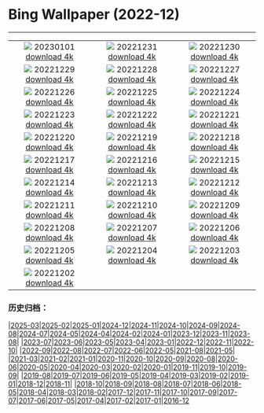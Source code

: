 # Bing Wallpaper (2022-12)
**************
| | | |
| :----: | :----: | :----: |
| ![](https://www.bing.com/th?id=OHR.NorwayNYD_ZH-CN7856439066_1920x1080.jpg) 20230101 [download 4k](https://www.bing.com/th?id=OHR.NorwayNYD_ZH-CN7856439066_UHD.jpg) | ![](https://www.bing.com/th?id=OHR.TheNationaDay_ZH-CN7631842209_1920x1080.jpg) 20221231 [download 4k](https://www.bing.com/th?id=OHR.TheNationaDay_ZH-CN7631842209_UHD.jpg) | ![](https://www.bing.com/th?id=OHR.ChalkRock_ZH-CN2893565655_1920x1080.jpg) 20221230 [download 4k](https://www.bing.com/th?id=OHR.ChalkRock_ZH-CN2893565655_UHD.jpg) |
| ![](https://www.bing.com/th?id=OHR.StorrRocks_ZH-CN4956679462_1920x1080.jpg) 20221229 [download 4k](https://www.bing.com/th?id=OHR.StorrRocks_ZH-CN4956679462_UHD.jpg) | ![](https://www.bing.com/th?id=OHR.ChiesaBianca_ZH-CN4208333975_1920x1080.jpg) 20221228 [download 4k](https://www.bing.com/th?id=OHR.ChiesaBianca_ZH-CN4208333975_UHD.jpg) | ![](https://www.bing.com/th?id=OHR.BlueLagoon_ZH-CN3874240119_1920x1080.jpg) 20221227 [download 4k](https://www.bing.com/th?id=OHR.BlueLagoon_ZH-CN3874240119_UHD.jpg) |
| ![](https://www.bing.com/th?id=OHR.BeverleyWestwood_ZH-CN3729041588_1920x1080.jpg) 20221226 [download 4k](https://www.bing.com/th?id=OHR.BeverleyWestwood_ZH-CN3729041588_UHD.jpg) | ![](https://www.bing.com/th?id=OHR.WhistlerVillage_ZH-CN3451305723_1920x1080.jpg) 20221225 [download 4k](https://www.bing.com/th?id=OHR.WhistlerVillage_ZH-CN3451305723_UHD.jpg) | ![](https://www.bing.com/th?id=OHR.RoeTrentinoSnow_ZH-CN3122890500_1920x1080.jpg) 20221224 [download 4k](https://www.bing.com/th?id=OHR.RoeTrentinoSnow_ZH-CN3122890500_UHD.jpg) |
| ![](https://www.bing.com/th?id=OHR.GentooGrievances_ZH-CN2875292726_1920x1080.jpg) 20221223 [download 4k](https://www.bing.com/th?id=OHR.GentooGrievances_ZH-CN2875292726_UHD.jpg) | ![](https://www.bing.com/th?id=OHR.AnnecyXmas_ZH-CN2540694929_1920x1080.jpg) 20221222 [download 4k](https://www.bing.com/th?id=OHR.AnnecyXmas_ZH-CN2540694929_UHD.jpg) | ![](https://www.bing.com/th?id=OHR.SolarHalo_ZH-CN2320274967_1920x1080.jpg) 20221221 [download 4k](https://www.bing.com/th?id=OHR.SolarHalo_ZH-CN2320274967_UHD.jpg) |
| ![](https://www.bing.com/th?id=OHR.PalaceBelvedere_ZH-CN1818163173_1920x1080.jpg) 20221220 [download 4k](https://www.bing.com/th?id=OHR.PalaceBelvedere_ZH-CN1818163173_UHD.jpg) | ![](https://www.bing.com/th?id=OHR.WinterberryBush_ZH-CN1414026440_1920x1080.jpg) 20221219 [download 4k](https://www.bing.com/th?id=OHR.WinterberryBush_ZH-CN1414026440_UHD.jpg) | ![](https://www.bing.com/th?id=OHR.SouthBeach_ZH-CN0989287734_1920x1080.jpg) 20221218 [download 4k](https://www.bing.com/th?id=OHR.SouthBeach_ZH-CN0989287734_UHD.jpg) |
| ![](https://www.bing.com/th?id=OHR.GlacierGoats_ZH-CN0764810245_1920x1080.jpg) 20221217 [download 4k](https://www.bing.com/th?id=OHR.GlacierGoats_ZH-CN0764810245_UHD.jpg) | ![](https://www.bing.com/th?id=OHR.DudhsagarFallsGoa_ZH-CN0466471017_1920x1080.jpg) 20221216 [download 4k](https://www.bing.com/th?id=OHR.DudhsagarFallsGoa_ZH-CN0466471017_UHD.jpg) | ![](https://www.bing.com/th?id=OHR.Borovets_ZH-CN5914681811_1920x1080.jpg) 20221215 [download 4k](https://www.bing.com/th?id=OHR.Borovets_ZH-CN5914681811_UHD.jpg) |
| ![](https://www.bing.com/th?id=OHR.GranParadiso100th_ZH-CN5744961532_1920x1080.jpg) 20221214 [download 4k](https://www.bing.com/th?id=OHR.GranParadiso100th_ZH-CN5744961532_UHD.jpg) | ![](https://www.bing.com/th?id=OHR.InstagramHallstatt_ZH-CN5309282641_1920x1080.jpg) 20221213 [download 4k](https://www.bing.com/th?id=OHR.InstagramHallstatt_ZH-CN5309282641_UHD.jpg) | ![](https://www.bing.com/th?id=OHR.PoinsettiaDay_ZH-CN5115071992_1920x1080.jpg) 20221212 [download 4k](https://www.bing.com/th?id=OHR.PoinsettiaDay_ZH-CN5115071992_UHD.jpg) |
| ![](https://www.bing.com/th?id=OHR.BuchsteinRossstein_ZH-CN4924477552_1920x1080.jpg) 20221211 [download 4k](https://www.bing.com/th?id=OHR.BuchsteinRossstein_ZH-CN4924477552_UHD.jpg) | ![](https://www.bing.com/th?id=OHR.SaltDesert_ZH-CN4728398785_1920x1080.jpg) 20221210 [download 4k](https://www.bing.com/th?id=OHR.SaltDesert_ZH-CN4728398785_UHD.jpg) | ![](https://www.bing.com/th?id=OHR.NorwayMuskox_ZH-CN6137934745_1920x1080.jpg) 20221209 [download 4k](https://www.bing.com/th?id=OHR.NorwayMuskox_ZH-CN6137934745_UHD.jpg) |
| ![](https://www.bing.com/th?id=OHR.WistmansWood_ZH-CN4453301808_1920x1080.jpg) 20221208 [download 4k](https://www.bing.com/th?id=OHR.WistmansWood_ZH-CN4453301808_UHD.jpg) | ![](https://www.bing.com/th?id=OHR.TangleCreekFalls_ZH-CN4281148652_1920x1080.jpg) 20221207 [download 4k](https://www.bing.com/th?id=OHR.TangleCreekFalls_ZH-CN4281148652_UHD.jpg) | ![](https://www.bing.com/th?id=OHR.GreatEgret_ZH-CN4088261519_1920x1080.jpg) 20221206 [download 4k](https://www.bing.com/th?id=OHR.GreatEgret_ZH-CN4088261519_UHD.jpg) |
| ![](https://www.bing.com/th?id=OHR.BambooTreesIndia_ZH-CN3943852151_1920x1080.jpg) 20221205 [download 4k](https://www.bing.com/th?id=OHR.BambooTreesIndia_ZH-CN3943852151_UHD.jpg) | ![](https://www.bing.com/th?id=OHR.KilimanjaroElephants_ZH-CN3779609103_1920x1080.jpg) 20221204 [download 4k](https://www.bing.com/th?id=OHR.KilimanjaroElephants_ZH-CN3779609103_UHD.jpg) | ![](https://www.bing.com/th?id=OHR.MiamiDT_ZH-CN3528760113_1920x1080.jpg) 20221203 [download 4k](https://www.bing.com/th?id=OHR.MiamiDT_ZH-CN3528760113_UHD.jpg) |
| ![](https://www.bing.com/th?id=OHR.BraidedRiverDelta_ZH-CN3352462511_1920x1080.jpg) 20221202 [download 4k](https://www.bing.com/th?id=OHR.BraidedRiverDelta_ZH-CN3352462511_UHD.jpg) |  |  |

### 历史归档：

|[2025-03](bing/2025-03/2025-03.md)|[2025-02](bing/2025-02/2025-02.md)|[2025-01](bing/2025-01/2025-01.md)|[2024-12](bing/2024-12/2024-12.md)|[2024-11](bing/2024-11/2024-11.md)|[2024-10](bing/2024-10/2024-10.md)|[2024-09](bing/2024-09/2024-09.md)|[2024-08](bing/2024-08/2024-08.md)|[2024-07](bing/2024-07/2024-07.md)|[2024-05](bing/2024-05/2024-05.md)|[2024-04](bing/2024-04/2024-04.md)|[2024-02](bing/2024-02/2024-02.md)|[2024-01](bing/2024-01/2024-01.md)|[2023-12](bing/2023-12/2023-12.md)|[2023-11](bing/2023-11/2023-11.md)|[2023-08](bing/2023-08/2023-08.md)|
|[2023-07](bing/2023-07/2023-07.md)|[2023-06](bing/2023-06/2023-06.md)|[2023-05](bing/2023-05/2023-05.md)|[2023-04](bing/2023-04/2023-04.md)|[2023-01](bing/2023-01/2023-01.md)|[2022-12](bing/2022-12/2022-12.md)|[2022-11](bing/2022-11/2022-11.md)|[2022-10](bing/2022-10/2022-10.md)|
|[2022-09](bing/2022-09/2022-09.md)|[2022-08](bing/2022-08/2022-08.md)|[2022-07](bing/2022-07/2022-07.md)|[2022-06](bing/2022-06/2022-06.md)|[2022-05](bing/2022-05/2022-05.md)|[2021-08](bing/2021-08/2021-08.md)|[2021-05](bing/2021-05/2021-05.md)|
|[2021-03](bing/2021-03/2021-03.md)|[2021-02](bing/2021-02/2021-02.md)|[2021-01](bing/2021-01/2021-01.md)|[2020-11](bing/2020-11/2020-11.md)|[2020-10](bing/2020-10/2020-10.md)|[2020-09](bing/2020-09/2020-09.md)|[2020-08](bing/2020-08/2020-08.md)|[2020-06](bing/2020-06/2020-06.md)|[2020-05](bing/2020-05/2020-05.md)|[2020-04](bing/2020-04/2020-04.md)|[2020-03](bing/2020-03/2020-03.md)|[2020-02](bing/2020-02/2020-02.md)|[2020-01](bing/2020-01/2020-01.md)|[2019-11](bing/2019-11/2019-11.md)|[2019-10](bing/2019-10/2019-10.md)|[2019-09](bing/2019-09/2019-09.md)|
|[2019-08](bing/2019-08/2019-08.md)|[2019-07](bing/2019-07/2019-07.md)|[2019-06](bing/2019-06/2019-06.md)|[2019-05](bing/2019-05/2019-05.md)|[2019-04](bing/2019-04/2019-04.md)|[2019-03](bing/2019-03/2019-03.md)|[2019-02](bing/2019-02/2019-02.md)|[2019-01](bing/2019-01/2019-01.md)|[2018-12](bing/2018-12/2018-12.md)|[2018-11](bing/2018-11/2018-11.md)|
|[2018-10](bing/2018-10/2018-10.md)|[2018-09](bing/2018-09/2018-09.md)|[2018-08](bing/2018-08/2018-08.md)|[2018-07](bing/2018-07/2018-07.md)|[2018-06](bing/2018-06/2018-06.md)|[2018-05](bing/2018-05/2018-05.md)|[2018-04](bing/2018-04/2018-04.md)|[2018-03](bing/2018-03/2018-03.md)|[2018-02](bing/2018-02/2018-02.md)|[2017-12](bing/2017-12/2017-12.md)|[2017-11](bing/2017-11/2017-11.md)|[2017-10](bing/2017-10/2017-10.md)|[2017-09](bing/2017-09/2017-09.md)|[2017-07](bing/2017-07/2017-07.md)|[2017-06](bing/2017-06/2017-06.md)|[2017-05](bing/2017-05/2017-05.md)|[2017-04](bing/2017-04/2017-04.md)|[2017-02](bing/2017-02/2017-02.md)|[2017-01](bing/2017-01/2017-01.md)|[2016-12](bing/2016-12/2016-12.md)